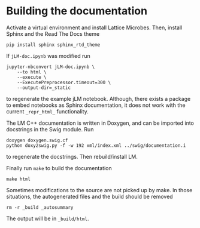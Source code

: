 Building the documentation
==========================

Activate a virtual environment and install Lattice Microbes.
Then, install Sphinx and the Read The Docs theme

    pip install sphinx sphinx_rtd_theme

If `jLM-doc.ipynb` was modified run

    jupyter-nbconvert jLM-doc.ipynb \
        --to html \
        --execute \
        --ExecutePreprocessor.timeout=300 \
        --output-dir=_static

to regenerate the example jLM notebook.  Although, there exists a package to
embed notebooks as Sphinx documentation, it does not work with the current
`_repr_html_` functionality. 

The LM C++ documentation is written in Doxygen, and can be imported into
docstrings in the Swig module. Run

    doxygen doxygen.swig.cf 
    python doxy2swig.py -f -w 192 xml/index.xml ../swig/documentation.i

to regenerate the docstrings. Then rebuild/install LM.

Finally run `make` to build the documentation

    make html

Sometimes modifications to the source are not picked up by make. In those
situations, the autogenerated files and the build should be removed

    rm -r _build _autosummary

The output will be in `_build/html`.

